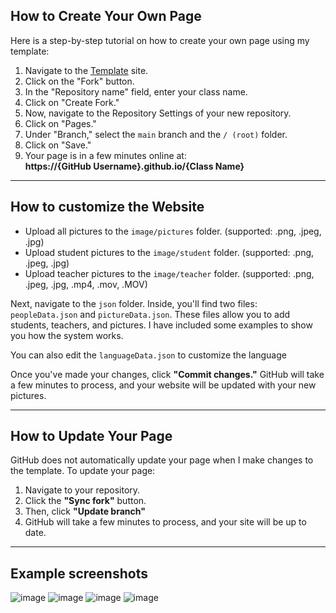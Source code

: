 ## How to Create Your Own Page  

Here is a step-by-step tutorial on how to create your own page using my template:  

1. Navigate to the [Template](https://github.com/Stoniye/Yearbook-Template) site.  
2. Click on the "Fork" button.  
3. In the "Repository name" field, enter your class name.  
4. Click on "Create Fork."  
5. Now, navigate to the Repository Settings of your new repository.  
6. Click on "Pages."  
7. Under "Branch," select the `main` branch and the `/ (root)` folder.  
8. Click on "Save."  
9. Your page is in a few minutes online at:  
   **https://{GitHub Username}.github.io/{Class Name}**  

---

## How to customize the Website  

- Upload all pictures to the `image/pictures` folder. (supported: .png, .jpeg, .jpg)
- Upload student pictures to the `image/student` folder. (supported: .png, .jpeg, .jpg)
- Upload teacher pictures to the `image/teacher` folder. (supported: .png, .jpeg, .jpg, .mp4, .mov, .MOV)

Next, navigate to the `json` folder. Inside, you'll find two files: `peopleData.json` and `pictureData.json`. 
These files allow you to add students, teachers, and pictures. I have included some examples to show you how the system works.

You can also edit the `languageData.json` to customize the language

Once you've made your changes, click **"Commit changes."** GitHub will take a few minutes to process, and your website will be updated with your new pictures.  

---

## How to Update Your Page  

GitHub does not automatically update your page when I make changes to the template. To update your page:  

1. Navigate to your repository.  
2. Click the **"Sync fork"** button.  
3. Then, click **"Update branch"**  
4. GitHub will take a few minutes to process, and your site will be up to date.

---

## Example screenshots
![image](https://github.com/user-attachments/assets/1a5990fa-26f4-42f1-9c7f-615012e60dac)
![image](https://github.com/user-attachments/assets/a058f1e2-5e24-4e41-b7ef-a5272126c981)
![image](https://github.com/user-attachments/assets/3c1fc59e-4ac2-4581-b9aa-9619adffc585)
![image](https://github.com/user-attachments/assets/ba499968-8ba0-4474-86f4-3bf95a37869b)


